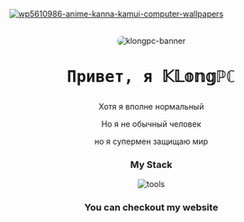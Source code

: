 <a href="https://ibb.co/C5tFkBxs"><img src="https://i.ibb.co/N63z8xwn/wp5610986-anime-kanna-kamui-computer-wallpapers.jpg" alt="wp5610986-anime-kanna-kamui-computer-wallpapers" border="0"></a>

<br>
<div align="center">

<img src="https://i.imgur.com/I5T0Zin.jpeg" alt="klongpc-banner" style="border-radius: 15px;">
<div align="center">
  <h1><pre>Привет, я 𝕂𝕃𝕠𝕟𝕘ℙℂ</pre></h1>
</div>

Хотя я вполне нормальный

Но я не обычный человек

но я супермен защищаю мир

### My Stack

![tools](https://skillicons.dev/icons?i=github,vscode,linux,git&perline=6&theme=dark)




### You can checkout my website


 
</div>

